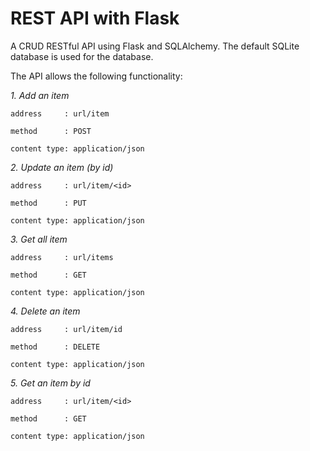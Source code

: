 # REST API with Flask

A CRUD RESTful API using Flask and SQLAlchemy. 
The default SQLite database is used for the database. 


The API allows the following functionality:

_1. Add an item_

`address     : url/item`

`method      : POST`

`content type: application/json`

_2. Update an item (by id)_

`address     : url/item/<id>`

`method      : PUT`

`content type: application/json`

_3. Get all item_

`address     : url/items`

`method      : GET`

`content type: application/json`

_4. Delete an item_

`address     : url/item/id`

`method      : DELETE`

`content type: application/json`

_5. Get an item by id_

`address     : url/item/<id>`

`method      : GET`

`content type: application/json`